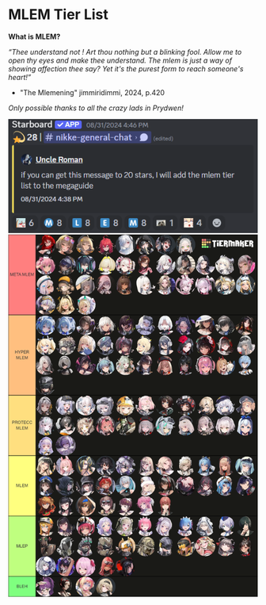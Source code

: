 # MLEM Tier List

**What is MLEM?**

*“Thee understand not ! Art thou nothing but a blinking fool. Allow me to open thy eyes and make thee understand. The mlem is just a way of showing affection thee say? Yet it's the purest form to reach someone's heart!”*

- "The Mlemening" jimmiridimmi, 2024, p.420

*Only possible thanks to all the crazy lads in Prydwen!*

![mlem starboard](media/mlem_starboard.png)
![mlem tier list](media/mlem.png)

